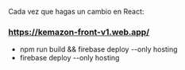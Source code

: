 Cada vez que hagas un cambio en React:

 ### https://kemazon-front-v1.web.app/

 - npm run build && firebase deploy --only hosting
 - firebase deploy --only hosting

 